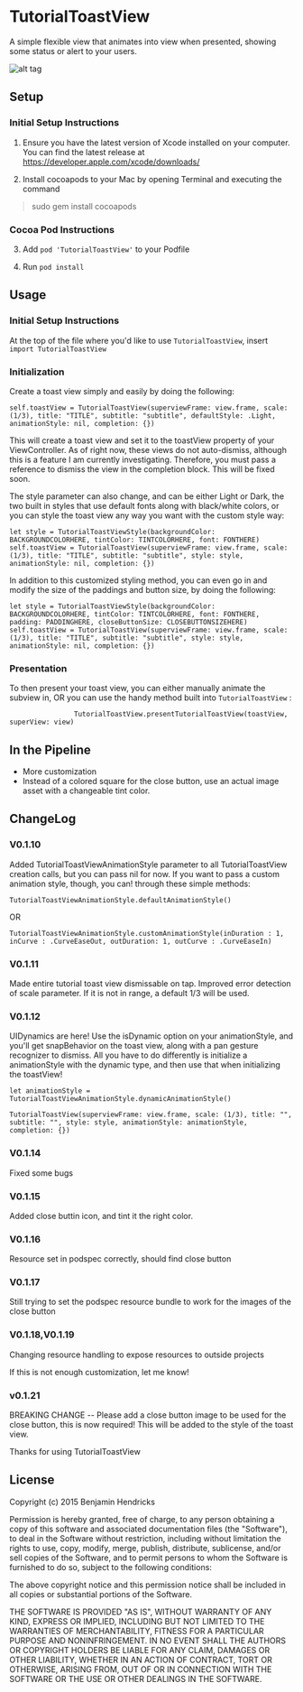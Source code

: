 # TutorialToastView
A simple flexible view that animates into view when presented, showing some status or alert to your users. 

![alt tag](https://github.com/coolbnjmn/TutorialToastView/blob/master/Demo.gif)

## Setup
### Initial Setup Instructions
1. Ensure you have the latest version of Xcode installed on your computer. You can find the latest release at https://developer.apple.com/xcode/downloads/

2. Install cocoapods to your Mac by opening Terminal and executing the command 
  > sudo gem install cocoapods

### Cocoa Pod Instructions
3. Add `pod 'TutorialToastView'` to your Podfile

4. Run `pod install`

## Usage
### Initial Setup Instructions
At the top of the file where you'd like to use `TutorialToastView`, insert `import TutorialToastView`

### Initialization
Create a toast view simply and easily by doing the following: 

```
self.toastView = TutorialToastView(superviewFrame: view.frame, scale: (1/3), title: "TITLE", subtitle: "subtitle", defaultStyle: .Light, animationStyle: nil, completion: {})
```
This will create a toast view and set it to the toastView property of your ViewController. As of right now, these views do not auto-dismiss, although this is a feature I am currently investigating. Therefore, you must pass a reference to dismiss the view in the completion block. This will be fixed soon. 

The style parameter can also change, and can be either Light or Dark, the two built in styles that use default fonts along with black/white colors, or you can style the toast view any way you want with the custom style way:

```
let style = TutorialToastViewStyle(backgroundColor: BACKGROUNDCOLORHERE, tintColor: TINTCOLORHERE, font: FONTHERE)
self.toastView = TutorialToastView(superviewFrame: view.frame, scale: (1/3), title: "TITLE", subtitle: "subtitle", style: style, animationStyle: nil, completion: {})
```
In addition to this customized styling method, you can even go in and modify the size of the paddings and button size, by doing the following:

```
let style = TutorialToastViewStyle(backgroundColor: BACKGROUNDCOLORHERE, tintColor: TINTCOLORHERE, font: FONTHERE, padding: PADDINGHERE, closeButtonSize: CLOSEBUTTONSIZEHERE)
self.toastView = TutorialToastView(superviewFrame: view.frame, scale: (1/3), title: "TITLE", subtitle: "subtitle", style: style, animationStyle: nil, completion: {})
```

### Presentation
To then present your toast view, you can either manually animate the subview in, OR you can use the handy method built into `TutorialToastView` : 

```
                TutorialToastView.presentTutorialToastView(toastView, superView: view)

```

## In the Pipeline
- More customization
- Instead of a colored square for the close button, use an actual image asset with a changeable tint color.

## ChangeLog
### V0.1.10
Added TutorialToastViewAnimationStyle parameter to all TutorialToastView creation calls, but you can pass nil for now. If you want to pass a custom animation style, though, you can! through these simple methods:
```
TutorialToastViewAnimationStyle.defaultAnimationStyle()
```
OR
```
TutorialToastViewAnimationStyle.customAnimationStyle(inDuration : 1, inCurve : .CurveEaseOut, outDuration: 1, outCurve : .CurveEaseIn) 
```
### V0.1.11
Made entire tutorial toast view dismissable on tap. 
Improved error detection of scale parameter. If it is not in range, a default 1/3 will be used. 

### V0.1.12
UIDynamics are here! Use the isDynamic option on your animationStyle, and you'll get snapBehavior on the toast view, along with a pan gesture recognizer to dismiss. All you have to do differently is initialize a animationStyle with the dynamic type, and then use that when initializing the toastView!
```
let animationStyle = TutorialToastViewAnimationStyle.dynamicAnimationStyle()

TutorialToastView(superviewFrame: view.frame, scale: (1/3), title: "", subtitle: "", style: style, animationStyle: animationStyle, completion: {})
```

### V0.1.14
Fixed some bugs

### V0.1.15
Added close buttin icon, and tint it the right color. 

### V0.1.16
Resource set in podspec correctly, should find close button

### V0.1.17
Still trying to set the podspec resource bundle to work for the images of the close button

### V0.1.18,V0.1.19
Changing resource handling to expose resources to outside projects

If this is not enough customization, let me know!

### v0.1.21
BREAKING CHANGE -- Please add a close button image to be used for the close button, this is now required! This will be added to the style of the toast view.

Thanks for using TutorialToastView

## License
Copyright (c) 2015 Benjamin Hendricks



Permission is hereby granted, free of charge, to any person obtaining a copy
of this software and associated documentation files (the "Software"), to deal
in the Software without restriction, including without limitation the rights
to use, copy, modify, merge, publish, distribute, sublicense, and/or sell
copies of the Software, and to permit persons to whom the Software is
furnished to do so, subject to the following conditions:



The above copyright notice and this permission notice shall be included in
all copies or substantial portions of the Software.



THE SOFTWARE IS PROVIDED "AS IS", WITHOUT WARRANTY OF ANY KIND, EXPRESS OR
IMPLIED, INCLUDING BUT NOT LIMITED TO THE WARRANTIES OF MERCHANTABILITY,
FITNESS FOR A PARTICULAR PURPOSE AND NONINFRINGEMENT.  IN NO EVENT SHALL THE
AUTHORS OR COPYRIGHT HOLDERS BE LIABLE FOR ANY CLAIM, DAMAGES OR OTHER
LIABILITY, WHETHER IN AN ACTION OF CONTRACT, TORT OR OTHERWISE, ARISING FROM,
OUT OF OR IN CONNECTION WITH THE SOFTWARE OR THE USE OR OTHER DEALINGS IN
THE SOFTWARE.
